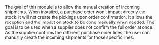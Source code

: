 The goal of this module is to allow the manual creation of incoming
shipments. When installed, a purchase order won't impact directly the
stock. It will not create the pickings upon order confirmation. It
allows the reception and the impact on stock to be done manually when
needed. The goal is to be used when a supplier does not confirm the full
order at once. As the supplier confirms the different purchase order
lines, the user can manually create the incoming shipments for those
specific lines.
